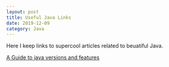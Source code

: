 ```yaml
---
layout: post
title: Useful Java Links
date: 2019-12-09
category: Java
---  
```


Here I keep links to supercool articles related to beuatiful Java.

[A Guide to java versions and features](https://www.marcobehler.com/guides/a-guide-to-java-versions-and-features)
